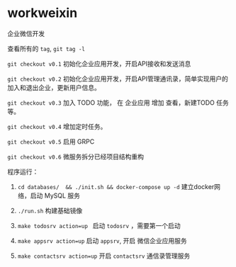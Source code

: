 # workweixin

企业微信开发

查看所有的 `tag`, `git tag -l` 

`git checkout v0.1` 初始化企业应用开发，开启API接收和发送消息

`git checkout v0.2` 初始化企业应用开发，开启API管理通讯录，简单实现用户的加入和退出企业，更新用户信息。

`git checkout v0.3` 加入 TODO 功能， 在 企业应用 增加 查看，新建TODO 任务等。

`git checkout v0.4` 增加定时任务。

`git checkout v0.5` 启用 GRPC

`git checkout v0.6` 微服务拆分已经项目结构重构

程序运行：

1. `cd databases/  && ./init.sh && docker-compose up -d` 建立docker网络，启动 MySQL 服务

2. `./run.sh` 构建基础镜像

3. `make todosrv action=up ` 启动 `todosrv` ，需要第一个启动

4. `make appsrv action=up` 启动 `appsrv`, 开启 微信企业应用服务

5. `make contactsrv action=up` 开启 `contactsrv` 通信录管理服务
